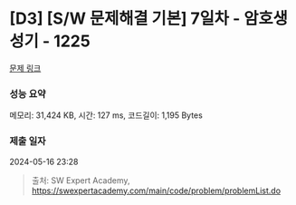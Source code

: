 # [D3] [S/W 문제해결 기본] 7일차 - 암호생성기 - 1225 

[문제 링크](https://swexpertacademy.com/main/code/problem/problemDetail.do?contestProbId=AV14uWl6AF0CFAYD) 

### 성능 요약

메모리: 31,424 KB, 시간: 127 ms, 코드길이: 1,195 Bytes

### 제출 일자

2024-05-16 23:28



> 출처: SW Expert Academy, https://swexpertacademy.com/main/code/problem/problemList.do